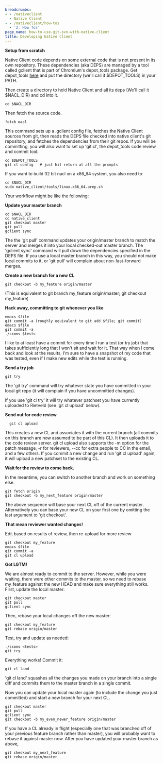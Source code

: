 ```yaml
---
breadcrumbs:
- - /nativeclient
  - Native Client
- - /nativeclient/how-tos
  - '2: How Tos'
page_name: how-to-use-git-svn-with-native-client
title: Developing Native Client
---
```


**Setup from scratch**

Native Client code depends on some external code that is not present in its own
repository. These dependencies (aka DEPS) are managed by a tool called gclient
that is part of Chromium's depot_tools package. Get depot_tools
[here](/developers/how-tos/install-depot-tools) and put the directory (we'll
call it $DEPOT_TOOLS) in your PATH.

Then create a directory to hold Native Client and all its deps (We'll call it
$NACL_DIR) and cd into it.

```none
cd $NACL_DIR
```

Then fetch the source code.

```none
fetch nacl
```

This command sets up a .gclient config file, fetches the Native Client sources
from git, then reads the DEPS file checked into native client's git repository,
and fetches the dependencies from their git repos.
If you will be committing, you will also want to set up 'git cl', the
depot_tools code review and commit tool.

```none
cd $DEPOT_TOOLS
git cl config   # just hit return at all the prompts
```

If you want to build 32 bit nacl on a x86_64 system, you also need to:

```none
cd $NACL_DIR
sudo native_client/tools/linux.x86_64.prep.sh
```

Your workflow might be like the following:

**Update your master branch**

```none
cd $NACL_DIR
cd native_client
git checkout master
git pull
gclient sync
```

The the 'git pull' command updates your origin/master branch to match the server
and merges it into your local checked-out master branch. The 'gclient sync'
command will pull down the dependencies specified in the DEPS file. If you use a
local master branch in this way, you should not make local commits to it, or
'git pull' will complain about non-fast-forward merges.

**Create a new branch for a new CL**

```none
git checkout -b my_feature origin/master
```

(This is equivalent to git branch my_feature origin/master; git checkout
my_feature)

**Hack away, committing to git whenever you like**

```none
emacs $file
git commit -a (roughly equivalent to git add $file; git commit)
emacs $file
git commit -a
./scons $tests
```

I like to at least have a commit for every time I run a test (or try job) that
takes sufficiently long that I won't sit and wait for it. That way when I come
back and look at the results, I'm sure to have a snapshot of my code that was
tested, even if I make new edits while the test is running.

**Send a try job**

```none
git try
```

The 'git try' command will try whatever state you have committed in your local
git repo (it will complain if you have uncommitted changes).

If you use 'git cl try' it will try whatever patchset you have currently
uploaded to Rietveld (see 'git cl upload' below).

**Send out for code review**

```none
  git cl upload
```

This creates a new CL and associates it with the current branch (all commits on
this branch are now assumed to be part of this CL). It then uploads it to the
code review server. git cl upload also supports the -m option for the patch
message, -r for reviewers, --cc for extra people to CC in the email, and a few
others. If you commit a new change and run 'git cl upload' again, it will upload
a new patchset to the existing CL.

**Wait for the review to come back.**

In the meantime, you can switch to another branch and work on something else.

```none
git fetch origin
git checkout -b my_next_feature origin/master
```

The above sequence will base your next CL off of the current master.
Alternatively you can base your new CL on your first one by omitting the last
argument to 'git checkout'.

**That mean reviewer wanted changes!**

Edit based on results of review, then re-upload for more review

```none
git checkout my_feature
emacs $file
git commit -a
git cl upload
```

**Got LGTM!**

We are almost ready to commit to the server. However, while you were waiting,
there were other commits to the master, so we need to rebase my_feature against
the new HEAD and make sure everything still works. First, update the local
master:

```none
git checkout master
git pull
gclient sync
```

Then, rebase your local changes off the new master:

```none
git checkout my_feature
git rebase origin/master
```

Test, try and update as needed:

```none
./scons <tests>
git try
```

Everything works! Commit it:

```none
git cl land
```

'git cl land' squashes all the changes you made on your branch into a single
diff and commits them to the master branch in a single commit.

Now you can update your local master again (to include the change you just
committed) and start a new branch for your next CL.

```none
git checkout master
git pull
gclient sync
git checkout -b my_even_newer_feature origin/master
```

If you have a CL already in flight (especially one that was branched off of your
previous feature branch rather than master), you will probably want to rebase it
against master now. After you have updated your master branch as above,

```none
git checkout my_next_feature
git rebase origin/master
```
